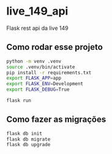 # live_149_api
Flask rest api da live 149


## Como rodar esse projeto

```sh
python -m venv .venv
source .venv/bin/activate
pip install -r requirements.txt
export FLASK_APP=app
export FLASK_ENV=Development
export FLASK_DEBUG=True

flask run
```

## Como fazer as migrações

```sh
flask db init
flask db migrate
flask db upgrade
```
